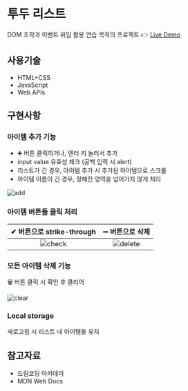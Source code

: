 # 투두 리스트

DOM 조작과 이벤트 위임 활용 연습 목적의 프로젝트 👉 [Live Demo](https://hyunji-lee-dev.github.io/todolist/)

## 사용기술

- HTML+CSS
- JavaScript
- Web APIs

## 구현사항

### 아이템 추가 기능

- ➕ 버튼 클릭하거나, 엔터 키 눌러서 추가
- input value 유효성 체크 (공백 입력 시 alert)
- 리스트가 긴 경우, 아이템 추가 시 추가된 아이템으로 스크롤
- 아이템 이름이 긴 경우, 정해진 영역을 넘어가지 않게 처리

![add](https://user-images.githubusercontent.com/79075688/115319060-f4063000-a1b9-11eb-9a16-c13c9701fa93.gif)

### 아이템 버튼들 클릭 처리

|                                            ✔ 버튼으로 strike-through                                            |                                                 ➖ 버튼으로 삭제                                                 |
| :-------------------------------------------------------------------------------------------------------------: | :--------------------------------------------------------------------------------------------------------------: |
| ![check](https://user-images.githubusercontent.com/79075688/115319059-f36d9980-a1b9-11eb-9d38-4479c2f8083e.gif) | ![delete](https://user-images.githubusercontent.com/79075688/115319058-f36d9980-a1b9-11eb-848a-4bfe5e4c9d93.gif) |

### 모든 아이템 삭제 기능

🗑 버튼 클릭 시 확인 후 클리어

![clear](https://user-images.githubusercontent.com/79075688/115319056-f1a3d600-a1b9-11eb-8f47-732eb1a5ee47.gif)

### Local storage

새로고침 시 리스트 내 아이템들 유지

## 참고자료

- 드림코딩 아카데미
- MDN Web Docs
